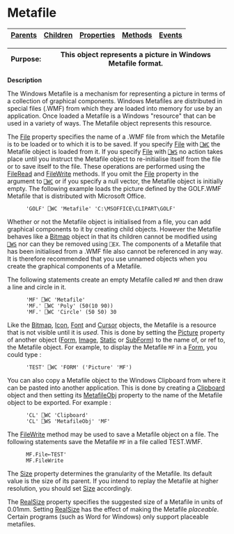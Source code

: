 




<h1 class="heading"><span class="name">Metafile</span></h1>

| [Parents](../ParentLists/Metafile.htm) | [Children](../ChildLists/Metafile.htm) | [Properties](../PropLists/Metafile.htm) | [Methods](../MethodLists/Metafile.htm) | [Events](../EventLists/Metafile.htm) |
| --- | --- | --- | --- | ---  |


| Purpose: | This object represents a picture in Windows Metafile format. |
| --- | ---  |


**Description**


The Windows Metafile is a mechanism for representing a picture in terms of a collection of graphical components. Windows Metafiles are distributed in special files (.WMF) from which they are loaded into memory for use by an application. Once loaded a Metafile is a Windows "resource" that can be used in a variety of ways. The Metafile object represents this resource.



The [File](./file.md) property specifies the name of a .WMF file from which the Metafile is to be loaded or to which it is to be saved. If you specify [File](./file.md) with [`⎕WC`](../../Language/System%20Functions/wc.htm) the Metafile object is loaded from it. If you specify [File](./file.md) with [`⎕WS`](../../Language/System%20Functions/ws.htm) no action takes place until you instruct the Metafile object to re-initialise itself from the file or to save itself to the file. These operations are performed using the [FileRead](./fileread.md) and [FileWrite](./filewrite.md) methods. If you omit the [File](./file.md) property in the argument to [`⎕WC`](../../Language/System%20Functions/wc.htm) or if you specify a null vector, the Metafile object is initially empty. The following example loads the picture defined by the GOLF.WMF Metafile that is distributed with Microsoft Office.
```apl
      'GOLF' ⎕WC 'Metafile' 'C:\MSOFFICE\CLIPART\GOLF'
```


Whether or not the Metafile object is initialised from a file, you can add graphical components to it by creating child objects. However the Metafile behaves like a [Bitmap](bitmap.md) object in that its children cannot be modified using [`⎕WS`](../../Language/System%20Functions/ws.htm) nor can they be removed using `⎕EX`. The components of a Metafile that has been initialised from a .WMF file also cannot be referenced in any way. It is therefore recommended that you use unnamed objects when you create the graphical components of a Metafile.


The following statements create an empty Metafile called `MF` and then draw a line and circle in it.
```apl
      'MF' ⎕WC 'Metafile'
      'MF.' ⎕WC 'Poly' (50(10 90))
      'MF.' ⎕WC 'Circle' (50 50) 30
```


Like the [Bitmap](bitmap.md), [Icon](icon.md), [Font](font.md) and [Cursor](cursor.md) objects, the Metafile is a resource that is not visible until it is *used*. This is done by setting the [Picture](./picture.md) property of another object ([Form](form.md), [Image](image.md), [Static](static.md) or [SubForm](subform.md)) to the name of, or ref to, the Metafile object. For example, to display the Metafile `MF` in a [Form](form.md), you could type :
```apl
      'TEST' ⎕WC 'FORM' ('Picture' 'MF')
```


You can also copy a Metafile object to the Windows Clipboard from where it can be pasted into another application. This is done by creating a [Clipboard](clipboard.md) object and then setting its [MetafileObj](./metafileobj.md) property to the name of the Metafile object to be exported. For example :
```apl
      'CL' ⎕WC 'Clipboard'
      'CL' ⎕WS 'MetafileObj' 'MF'
```


The [FileWrite](./filewrite.md) method may be used to save a Metafile object on a file. The following statements save the Metafile `MF` in a file called TEST.WMF.
```apl
      MF.File←TEST'
      MF.FileWrite
```


The [Size](./size.md) property determines the granularity of  the Metafile. Its default value is the size of its parent. If you intend to replay the Metafile at higher resolution, you should set [Size](./size.md) accordingly.


The [RealSize](./realsize.md) property specifies the suggested size of a Metafile in units of 0.01mm. Setting [RealSize](./realsize.md) has the effect of making the Metafile *placeable*. Certain programs (such as Word for Windows) only support placeable metafiles.


